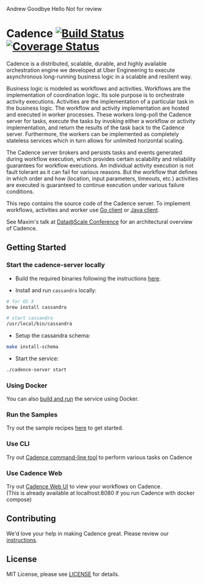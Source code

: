 Andrew Goodbye Hello Not for review
# Cadence [![Build Status](https://travis-ci.org/uber/cadence.svg?branch=master)](https://travis-ci.org/uber/cadence) [![Coverage Status](https://coveralls.io/repos/github/uber/cadence/badge.svg?branch=master)](https://coveralls.io/github/uber/cadence?branch=master)

Cadence is a distributed, scalable, durable, and highly available orchestration engine we developed at Uber Engineering to execute asynchronous long-running business logic in a scalable and resilient way.

Business logic is modeled as workflows and activities. Workflows are the implementation of coordination logic. Its sole purpose is to orchestrate activity executions. Activities are the implementation of a particular task in the business logic. The workflow and activity implementation are hosted and executed in worker processes. These workers long-poll the Cadence server for tasks, execute the tasks by invoking either a workflow or activity implementation, and return the results of the task back to the Cadence server. Furthermore, the workers can be implemented as completely stateless services which in turn allows for unlimited horizontal scaling.

The Cadence server brokers and persists tasks and events generated during workflow execution, which provides certain scalability and reliability guarantees for workflow executions. An individual activity execution is not fault tolerant as it can fail for various reasons. But the workflow that defines in which order and how (location, input parameters, timeouts, etc.) activities are executed is guaranteed to continue execution under various failure conditions.

This repo contains the source code of the Cadence server. To implement workflows, activities and worker use [Go client](https://github.com/uber-go/cadence-client) or [Java client](https://github.com/uber-java/cadence-client).

See Maxim's talk at [Data@Scale Conference](https://atscaleconference.com/videos/cadence-microservice-architecture-beyond-requestreply) for an architectural overview of Cadence.

## Getting Started

### Start the cadence-server locally

* Build the required binaries following the instructions [here](CONTRIBUTING.md).

* Install and run `cassandra` locally:
```bash
# for OS X
brew install cassandra

# start cassandra
/usr/local/bin/cassandra
```

* Setup the cassandra schema:
```bash
make install-schema
```

* Start the service:
```bash
./cadence-server start
```

### Using Docker

You can also [build and run](docker/README.md) the service using Docker.

### Run the Samples

Try out the sample recipes [here](https://github.com/samarabbas/cadence-samples) to get started.

### Use CLI

Try out [Cadence command-line tool](tools/cli/README.md) to perform various tasks on Cadence

### Use Cadence Web

Try out [Cadence Web UI](https://github.com/uber/cadence-web) to view your workflows on Cadence.  
(This is already available at localhost:8080 if you run Cadence with docker compose)

## Contributing
We'd love your help in making Cadence great. Please review our [instructions](CONTRIBUTING.md).

## License

MIT License, please see [LICENSE](https://github.com/uber/cadence/blob/master/LICENSE) for details.
 
